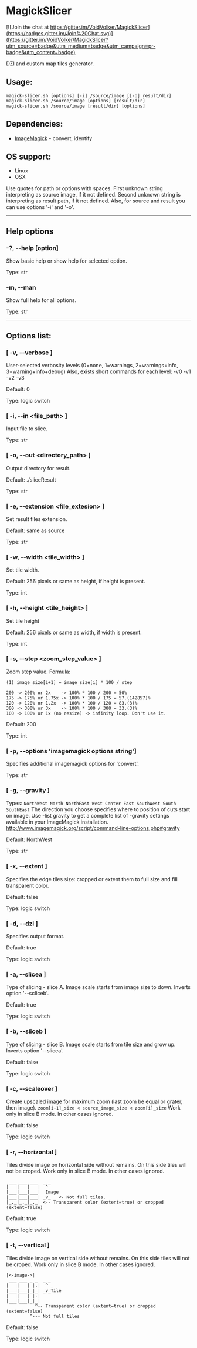 # MagickSlicer

[![Join the chat at https://gitter.im/VoidVolker/MagickSlicer](https://badges.gitter.im/Join%20Chat.svg)](https://gitter.im/VoidVolker/MagickSlicer?utm_source=badge&utm_medium=badge&utm_campaign=pr-badge&utm_content=badge)

DZI and custom map tiles generator.

## Usage:

    magick-slicer.sh [options] [-i] /source/image [[-o] result/dir]
    magick-slicer.sh /source/image [options] [result/dir]
    magick-slicer.sh /source/image [result/dir] [options]

## Dependencies:
* [ImageMagick](http://www.imagemagick.org/script/index.php) - convert, identify

## OS support:
* Linux
* OSX

Use quotes for path or options with spaces. First unknown string interpreting as source image, if it not defined. Second unknown string is interpreting as result path, if it not defined. Also, for source and result you can use options '-i' and '-o'.

---

## Help options

### -?, --help [option]

Show basic help or show help for selected option.

Type:     str

### -m, --man

Show full help for all options.

Type:     str

---

## Options list:

### [ -v, --verbose <level> ]

User-selected verbosity levels (0=none, 1=warnings, 2=warnings+info, 3=warning+info+debug)
Also, exists short commands for each level: -v0 -v1 -v2 -v3

Default:  0

Type:     logic switch

### [ -i, --in <file_path> ]

Input file to slice.

Type:     str

### [ -o, --out <directory_path> ]

Output directory for result.

Default:  ./sliceResult

Type:     str

### [ -e, --extension <file_extesion> ]

Set result files extension.

Default:  same as source

Type:     str

### [ -w, --width <tile_width> ]

Set tile width.

Default:  256 pixels or same as height, if height is present.

Type:     int

### [ -h, --height <tile_height> ]

Set tile height

Default:  256 pixels or same as width, if width is present.

Type:     int

### [ -s, --step <zoom_step_value> ]

Zoom step value. Formula:

`(1) image_size[i+1] = image_size[i] * 100 / step`

```
200 -> 200% or 2x    -> 100% * 100 / 200 = 50%
175 -> 175% or 1.75x -> 100% * 100 / 175 = 57.(142857)%
120 -> 120% or 1.2x  -> 100% * 100 / 120 = 83.(3)%
300 -> 300% or 3x    -> 100% * 100 / 300 = 33.(3)%
100 -> 100% or 1x (no resize) -> infinity loop. Don't use it.
```

Default:  200

Type:     int

### [ -p, --options 'imagemagick options string']

Specifies additional imagemagick options for 'convert'.

Type:     str

### [ -g, --gravity <type> ]

Types: `NorthWest North NorthEast West Center East SouthWest South SouthEast`
The direction you choose specifies where to position of cuts start on image. Use -list gravity to get a complete list of -gravity settings available in your ImageMagick installation.
http://www.imagemagick.org/script/command-line-options.php#gravity

Default:  NorthWest

Type:     str

### [ -x, --extent ]

Specifies the edge tiles size: cropped or extent them to full size and fill transparent color.

Default:  false

Type:     logic switch

### [ -d, --dzi ]

Specifies output format.

Default:  true

Type:     logic switch

### [ -a, --slicea ]

Type of slicing - slice A. Image scale starts from image size to down. Inverts option '--scliceb'.

Default:  true

Type:     logic switch

### [ -b, --sliceb ]

Type of slicing - slice B. Image scale starts from tile size and grow up. Inverts option '--slicea'.

Default:  false

Type:     logic switch

### [ -c, --scaleover ]

Create upscaled image for maximum zoom (last zoom be equal or grater, then image).
`zoom[i-1]_size < source_image_size < zoom[i]_size`
Work only in slice B mode. In other cases ignored.

Default:  false

Type:     logic switch

### [ -r, --horizontal ]

Tiles divide image on horizontal side without remains. On this side tiles will not be croped.
Work only in slice B mode. In other cases ignored.

```
 ___ ___ ___  _ _
|   |   |   |  ^
|___|___|___|  Image
|___|___|___| _v_   <- Not full tiles.
|_._|_._|_._| <-- Transparent color (extent=true) or cropped (extent=false)
```

Default:  true

Type:     logic switch

### [ -t, --vertical ]

Tiles divide image on vertical side without remains. On this side tiles will not be croped.
Work only in slice B mode. In other cases ignored.

```
|<-image->|
 ___ ___ _ _  _ _
|   |   | |.|  ^
|___|___|_|_| _v_Tile
|   |   | |.|
|___|___|_|_|
           ^-- Transparent color (extent=true) or cropped (extent=false)
         ^--- Not full tiles
```

Default:  false

Type:     logic switch

